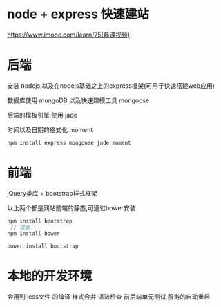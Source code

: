 # node + express 快速建站
https://www.imooc.com/learn/75(慕课视频)

# 后端
安装 nodejs,以及在nodejs基础之上的express框架(可用于快速搭建web应用)

数据库使用 mongoDB 以及快速建模工具 mongoose

后端的模板引擎 使用 jade

时间以及日期的格式化 moment

```js
npm install express mongoose jade moment
```

# 前端
jQuery类库 + bootstrap样式框架  

以上两个都是网站前端的静态,可通过bower安装

```js
npm install bootstrap
 // 或者
npm install bower

bower install bootstrap
```

# 本地的开发环境

会用到 less文件 的编译
样式合并
语法检查
前后端单元测试
服务的自动重启

